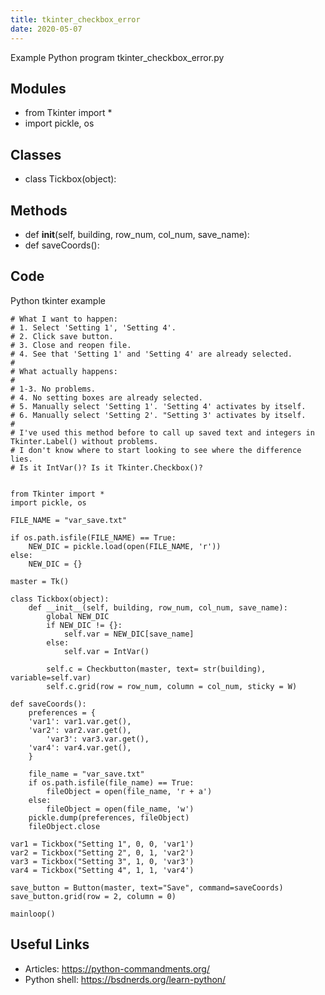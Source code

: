 ```yaml
---
title: tkinter_checkbox_error
date: 2020-05-07
---
```

Example Python program tkinter_checkbox_error.py

## Modules

* from Tkinter import *
* import pickle, os

## Classes

* class Tickbox(object):

## Methods

* 	def __init__(self, building, row_num, col_num, save_name):
* def saveCoords():

## Code

Python tkinter example

    # What I want to happen:
    # 1. Select 'Setting 1', 'Setting 4'.
    # 2. Click save button.
    # 3. Close and reopen file.
    # 4. See that 'Setting 1' and 'Setting 4' are already selected.
    #
    # What actually happens:
    #
    # 1-3. No problems.
    # 4. No setting boxes are already selected.
    # 5. Manually select 'Setting 1'. 'Setting 4' activates by itself.
    # 6. Manually select 'Setting 2'. "Setting 3' activates by itself.
    #
    # I've used this method before to call up saved text and integers in Tkinter.Label() without problems.  
    # I don't know where to start looking to see where the difference lies. 
    # Is it IntVar()? Is it Tkinter.Checkbox()?
    
    
    from Tkinter import *
    import pickle, os
    
    FILE_NAME = "var_save.txt"
    
    if os.path.isfile(FILE_NAME) == True:
    	NEW_DIC = pickle.load(open(FILE_NAME, 'r'))
    else:
    	NEW_DIC = {}
    
    master = Tk()
    
    class Tickbox(object):
    	def __init__(self, building, row_num, col_num, save_name):
    		global NEW_DIC
    		if NEW_DIC != {}:
    			self.var = NEW_DIC[save_name]
    		else:
    			self.var = IntVar()
    		
    		self.c = Checkbutton(master, text= str(building), variable=self.var)
    		self.c.grid(row = row_num, column = col_num, sticky = W)
     
    def saveCoords():
    	preferences = {
    	'var1': var1.var.get(),
    	'var2': var2.var.get(),
            'var3': var3.var.get(),
    	'var4': var4.var.get(),
    	}
    	
    	file_name = "var_save.txt"
    	if os.path.isfile(file_name) == True:
    		fileObject = open(file_name, 'r + a')
    	else:
    		fileObject = open(file_name, 'w')
    	pickle.dump(preferences, fileObject)
    	fileObject.close
     
    var1 = Tickbox("Setting 1", 0, 0, 'var1')
    var2 = Tickbox("Setting 2", 0, 1, 'var2')
    var3 = Tickbox("Setting 3", 1, 0, 'var3')
    var4 = Tickbox("Setting 4", 1, 1, 'var4')
     
    save_button = Button(master, text="Save", command=saveCoords)
    save_button.grid(row = 2, column = 0)
     
    mainloop()

## Useful Links

- Articles: https://python-commandments.org/
- Python shell: https://bsdnerds.org/learn-python/
